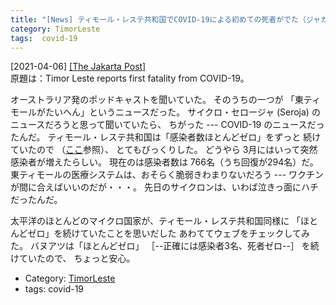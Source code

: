 ```yaml
---
title: "[News] ティモール・レステ共和国でCOVID-19による初めての死者がでた（ジャカルタポスト紙） ---感染者は、この1ヶ月で「ほとんどゼロ」から一気に766名！"
category: TimorLeste
tags:  covid-19
---
```


[2021-04-06] [[The Jakarta Post]](https://www.thejakartapost.com/seasia/2021/04/06/east-timor-reports-first-fatality-from-novel-coronavirus.html)  
 原題は：Timor Leste reports first fatality from COVID-19。

 オーストラリア発のポッドキャストを聞いていた。
そのうちの一つが
「東ティモールがたいへん」というニュースだった。
サイクロ・セロージャ (Seroja) のニュースだろうと思って聞いていたら、
ちがった ---
COVID-19 のニュースだったんだ。
ティモール・レステ共和国は「感染者数ほとんどゼロ」をずっと
続けていたので
（[ここ](file:///home/satoshi/public_html/private/diary/2021-01-18-1.html)参照）、
とてもびっくりした。
どうやら 3月にはいって突然感染者が増えたらしい。
現在のは感染者数は 766名（うち回復が294名）だ。
東ティモールの医療システムは、おそらく脆弱きわまりないだろう ---
ワクチンが間に合えばいいのだが・・・。
先日のサイクロンは、いわば泣きっ面にハチだったんだ。

 太平洋のほとんどのマイクロ国家が、ティモール・レステ共和国同様に
「ほとんどゼロ」を続けていたことを思いだした
あわててウェブをチェックしてみた。
バヌアツは「ほとんどゼロ」
［--正確には感染者3名、死者ゼロ--］
を続けていたので、
ちょっと安心。

- Category: [TimorLeste](https://merapano.github.io/categories.html#TimorLeste)
- tags:  covid-19

